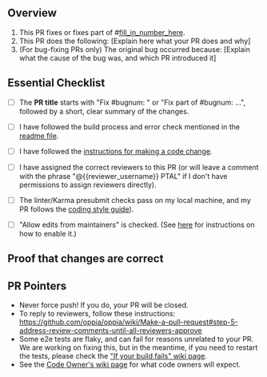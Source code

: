## Overview
<!--
READ ME FIRST:
Please answer *all* questions below and check off every point from the Essential Checklist!
If there is no corresponding issue number, fill in N/A where it says [fill_in_number_here] below in 1.
-->

1. This PR fixes or fixes part of #[fill_in_number_here](fill_in_the_issue_link).
2. This PR does the following: [Explain here what your PR does and why]
3. (For bug-fixing PRs only) The original bug occurred because: [Explain what
   the cause of the bug was, and which PR introduced it]

## Essential Checklist

- [ ] The **PR title** starts with "Fix #bugnum: " or "Fix part of #bugnum: ...", followed by a short, clear summary of the changes.
- [ ] I have followed the build process and error check mentioned in the [readme file](https://github.com/oppia/guppy/blob/master/README.md).
- [ ] I have followed the [instructions for making a code change](https://github.com/oppia/oppia/wiki/Make-a-pull-request).
- [ ] I have assigned the correct reviewers to this PR (or will leave a comment with the phrase "@{{reviewer_username}} PTAL" if I don't have permissions to assign reviewers directly).
- [ ] The linter/Karma presubmit checks pass on my local machine, and my PR follows the [coding style guide](https://github.com/oppia/oppia/wiki/Coding-style-guide)).
- [ ] "Allow edits from maintainers" is checked. (See [here](https://help.github.com/en/github/collaborating-with-issues-and-pull-requests/allowing-changes-to-a-pull-request-branch-created-from-a-fork) for instructions on how to enable it.)


## Proof that changes are correct

<!--
Add videos/screenshots of the running development server with changes you made in the
`package.json` file to test Guppy changes and simultaneously test the interaction that uses Guppy,
first by creating them and then checking them in the preview tab of the exploration editor,
and please keep the developer console open in the meanwhile so that we can be assured
that changes are not causing any errors.

To be specific, your proof video should cover the following points:
 1. `package.json` file with running development server
 2. Creating the interaction while keeping the developer console open.
 3. Previewing the interaction while keeping the developer console open.

When you make updates to the PR, please update these videos/screenshots as well.
You can remove videos/screenshots from previous versions of the PR.

The above should be done for all PRs, including short ones (e.g., a single-line change).
However, if the changes in your PRs are autogenerated via a script and you cannot
provide proof for the changes, then please leave a comment "No proof of changes
needed because {{Reason}}" and remove all the sections below.-->

## PR Pointers

- Never force push! If you do, your PR will be closed.
- To reply to reviewers, follow these instructions: https://github.com/oppia/oppia/wiki/Make-a-pull-request#step-5-address-review-comments-until-all-reviewers-approve
- Some e2e tests are flaky, and can fail for reasons unrelated to your PR. We are working on fixing this, but in the meantime, if you need to restart the tests, please check the ["If your build fails" wiki page](https://github.com/oppia/oppia/wiki/If-CI-checks-fail-on-your-PR).
- See the [Code Owner's wiki page](https://github.com/oppia/oppia/wiki/Oppia's-code-owners-and-checks-to-be-carried-out-by-developers) for what code owners will expect.

